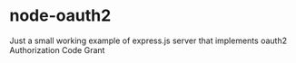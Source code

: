 node-oauth2
===========

Just a small working example of express.js server that implements oauth2 Authorization Code Grant
